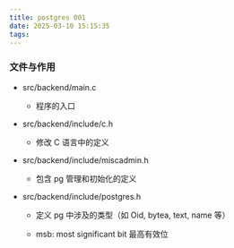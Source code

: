 ```yaml
---
title: postgres 001
date: 2025-03-10 15:15:35
tags:
---
```




### 文件与作用

- src/backend/main.c
  
  - 程序的入口

- src/backend/include/c.h
  
  - 修改 C 语言中的定义

- src/backend/include/miscadmin.h
  
  - 包含 pg 管理和初始化的定义

- src/backend/include/postgres.h
  
  - 定义 pg 中涉及的类型（如 Oid, bytea, text, name 等）
  
  - msb: most significant bit 最高有效位






